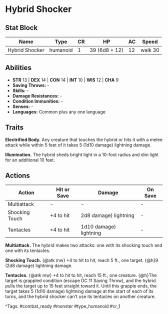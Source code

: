 # Hybrid Shocker

## Stat Block

| Name | Type | CR | HP | AC | Speed |
|------|------|----|----|----|-------|
| Hybrid Shocker | humanoid | 1 | 39 (6d8 + 12) | 12 | walk 30 |

## Abilities

- **STR** 13 | **DEX** 14 | **CON** 14 | **INT** 10 | **WIS** 12 | **CHA** 9
- **Saving Throws:** -  
- **Skills:** -  
- **Damage Resistances:** -  
- **Condition Immunities:** -  
- **Senses:** -  
- **Languages:** Common plus any one language

## Traits

**Electrified Body.** Any creature that touches the hybrid or hits it with a melee attack while within 5 feet of it takes 5 (1d10 damage) lightning damage.

**Illumination.** The hybrid sheds bright light in a 10-foot radius and dim light for an additional 10 feet.


## Actions

| Action | Hit or Save | Damage | On Save |
|--------|--------------|--------|----------|
| Multiattack | - | - | - |
| Shocking Touch | +4 to hit | 2d8 damage) lightning | - |
| Tentacles | +4 to hit | 1d10 damage) lightning | - |

**Multiattack.** The hybrid makes two attacks: one with its shocking touch and one with its tentacles.

**Shocking Touch.** {@atk mw} +4 to hit to hit, reach 5 ft., one target. {@h}9 (2d8 damage) lightning damage.

**Tentacles.** {@atk mw} +4 to hit to hit, reach 15 ft., one creature. {@h}The target is grappled condition (escape DC 11 Saving Throw), and the hybrid pulls the target up to 15 feet straight toward it. Until this grapple ends, the target takes 5 (1d10 damage) lightning damage at the start of each of its turns, and the hybrid shocker can't use its tentacles on another creature.


^Tags: #combat_ready #monster #type_humanoid #cr_1